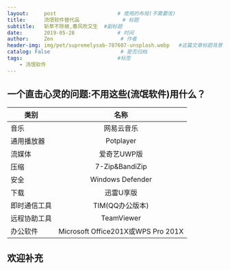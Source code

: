 ```yaml
---
layout:     post                    # 使用的布局(不需要改)
title:      流氓软件替代品              # 标题
subtitle:   斩草不除根,春风吹又生  #副标题
date:       2019-05-28              # 时间
author:     Zen                      # 作者
header-img: img/pet/supremelysab-787607-unsplash.webp   #这篇文章标题背景图片
catalog: False                       # 是否归档
tags:                               #标签
    - 流氓软件
---
```

## 一个直击心灵的问题:不用这些(流氓软件)用什么？

类别|名称
---|:--:
音乐|网易云音乐
通用播放器|Potplayer
流媒体|爱奇艺UWP版
压缩|7-Zip&BandiZip
安全|Windows Defender
下载|迅雷U享版
即时通信工具|TIM(QQ办公版本)
远程协助工具|TeamViewer
办公软件|Microsoft Office201X或WPS Pro 201X

## 欢迎补充
